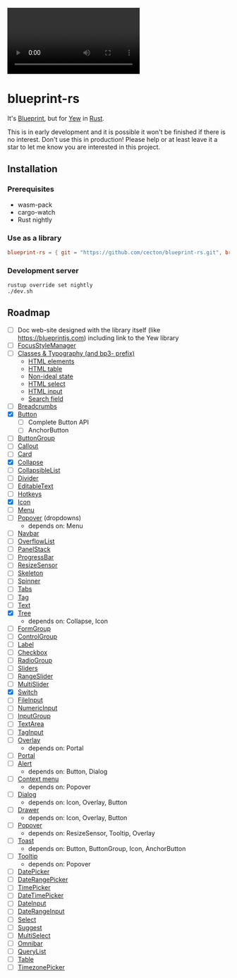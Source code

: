 ![Demo](https://github.com/cecton/blueprint-rs/blob/main/demo.mp4?raw=true)

blueprint-rs
============

It's [Blueprint](https://blueprintjs.com), but for
[Yew](https://github.com/yewstack/yew) in [Rust](https://www.rust-lang.org/).

This is in early development and it is possible it won't be finished if there
is no interest. Don't use this in production! Please help or at least leave it
a star to let me know you are interested in this project.

Installation
------------

### Prerequisites

 *  wasm-pack
 *  cargo-watch
 *  Rust nightly

### Use as a library

```toml
blueprint-rs = { git = "https://github.com/cecton/blueprint-rs.git", branch = "main" }
```

### Development server

```
rustup override set nightly
./dev.sh
```

Roadmap
-------

 -  [ ] Doc web-site designed with the library itself (like https://blueprintjs.com) including link to the Yew library
 -  [ ] [FocusStyleManager](https://blueprintjs.com/docs/#core/accessibility.focus-management)
 -  [ ] [Classes & Typography (and bp3- prefix)](https://blueprintjs.com/docs/#core/classes)
     -  [HTML elements](https://blueprintjs.com/docs/#core/components/html)
     -  [HTML table](https://blueprintjs.com/docs/#core/components/html-table)
     -  [Non-ideal state](https://blueprintjs.com/docs/#core/components/non-ideal-state)
     -  [HTML select](https://blueprintjs.com/docs/#core/components/html-select)
     -  [HTML input](https://blueprintjs.com/docs/#core/components/text-inputs.html-input)
     -  [Search field](https://blueprintjs.com/docs/#core/components/text-inputs.search-field)
 -  [ ] [Breadcrumbs](https://blueprintjs.com/docs/#core/components/breadcrumbs)
 -  [x] [Button](https://blueprintjs.com/docs/#core/components/button)
     -  [ ] Complete Button API
     -  [ ] AnchorButton
 -  [ ] [ButtonGroup](https://blueprintjs.com/docs/#core/components/button-group)
 -  [ ] [Callout](https://blueprintjs.com/docs/#core/components/callout)
 -  [ ] [Card](https://blueprintjs.com/docs/#core/components/card)
 -  [x] [Collapse](https://blueprintjs.com/docs/#core/components/collapse)
 -  [ ] [CollapsibleList](https://blueprintjs.com/docs/#core/components/collapsible-list)
 -  [ ] [Divider](https://blueprintjs.com/docs/#core/components/divider)
 -  [ ] [EditableText](https://blueprintjs.com/docs/#core/components/editable-text)
 -  [ ] [Hotkeys](https://blueprintjs.com/docs/#core/components/hotkeys)
 -  [x] [Icon](https://blueprintjs.com/docs/#core/components/icon)
 -  [ ] [Menu](https://blueprintjs.com/docs/#core/components/menu)
 -  [ ] [Popover](https://blueprintjs.com/docs/#core/components/menu.dropdowns) (dropdowns)
     -  depends on: Menu
 -  [ ] [Navbar](https://blueprintjs.com/docs/#core/components/navbar)
 -  [ ] [OverflowList](https://blueprintjs.com/docs/#core/components/overflow-list)
 -  [ ] [PanelStack](https://blueprintjs.com/docs/#core/components/panel-stack)
 -  [ ] [ProgressBar](https://blueprintjs.com/docs/#core/components/progress-bar)
 -  [ ] [ResizeSensor](https://blueprintjs.com/docs/#core/components/resize-sensor)
 -  [ ] [Skeleton](https://blueprintjs.com/docs/#core/components/skeleton)
 -  [ ] [Spinner](https://blueprintjs.com/docs/#core/components/spinner)
 -  [ ] [Tabs](https://blueprintjs.com/docs/#core/components/tabs)
 -  [ ] [Tag](https://blueprintjs.com/docs/#core/components/tag)
 -  [ ] [Text](https://blueprintjs.com/docs/#core/components/text)
 -  [x] [Tree](https://blueprintjs.com/docs/#core/components/tree)
     -  depends on: Collapse, Icon
 -  [ ] [FormGroup](https://blueprintjs.com/docs/#core/components/form-group)
 -  [ ] [ControlGroup](https://blueprintjs.com/docs/#core/components/control-group)
 -  [ ] [Label](https://blueprintjs.com/docs/#core/components/label)
 -  [ ] [Checkbox](https://blueprintjs.com/docs/#core/components/checkbox)
 -  [ ] [RadioGroup](https://blueprintjs.com/docs/#core/components/radio)
 -  [ ] [Sliders](https://blueprintjs.com/docs/#core/components/sliders)
 -  [ ] [RangeSlider](https://blueprintjs.com/docs/#core/components/sliders.range-slider)
 -  [ ] [MultiSlider](https://blueprintjs.com/docs/#core/components/sliders.multi-slider)
 -  [x] [Switch](https://blueprintjs.com/docs/#core/components/switch)
 -  [ ] [FileInput](https://blueprintjs.com/docs/#core/components/file-input)
 -  [ ] [NumericInput](https://blueprintjs.com/docs/#core/components/numeric-input)
 -  [ ] [InputGroup](https://blueprintjs.com/docs/#core/components/text-inputs.input-group)
 -  [ ] [TextArea](https://blueprintjs.com/docs/#core/components/text-inputs.text-area)
 -  [ ] [TagInput](https://blueprintjs.com/docs/#core/components/tag-input)
 -  [ ] [Overlay](https://blueprintjs.com/docs/#core/components/overlay)
     -  depends on: Portal
 -  [ ] [Portal](https://blueprintjs.com/docs/#core/components/portal)
 -  [ ] [Alert](https://blueprintjs.com/docs/#core/components/alert)
     -  depends on: Button, Dialog
 -  [ ] [Context menu](https://blueprintjs.com/docs/#core/components/context-menu)
     -  depends on: Popover
 -  [ ] [Dialog](https://blueprintjs.com/docs/#core/components/dialog)
     -  depends on: Icon, Overlay, Button
 -  [ ] [Drawer](https://blueprintjs.com/docs/#core/components/drawer)
     -  depends on: Icon, Overlay, Button
 -  [ ] [Popover](https://blueprintjs.com/docs/#core/components/popover)
     -  depends on: ResizeSensor, Tooltip, Overlay
 -  [ ] [Toast](https://blueprintjs.com/docs/#core/components/toast)
     -  depends on: Button, ButtonGroup, Icon, AnchorButton
 -  [ ] [Tooltip](https://blueprintjs.com/docs/#core/components/tooltip)
     -  depends on: Popover
 -  [ ] [DatePicker](https://blueprintjs.com/docs/#datetime/datepicker)
 -  [ ] [DateRangePicker](https://blueprintjs.com/docs/#datetime/daterangepicker)
 -  [ ] [TimePicker](https://blueprintjs.com/docs/#datetime/timepicker)
 -  [ ] [DateTimePicker](https://blueprintjs.com/docs/#datetime/datetimepicker)
 -  [ ] [DateInput](https://blueprintjs.com/docs/#datetime/dateinput)
 -  [ ] [DateRangeInput](https://blueprintjs.com/docs/#datetime/daterangeinput)
 -  [ ] [Select](https://blueprintjs.com/docs/#select/select-component)
 -  [ ] [Suggest](https://blueprintjs.com/docs/#select/suggest)
 -  [ ] [MultiSelect](https://blueprintjs.com/docs/#select/multi-select)
 -  [ ] [Omnibar](https://blueprintjs.com/docs/#select/omnibar)
 -  [ ] [QueryList](https://blueprintjs.com/docs/#select/query-list)
 -  [ ] [Table](https://blueprintjs.com/docs/#select/query-list)
 -  [ ] [TimezonePicker](https://blueprintjs.com/docs/#timezone)
